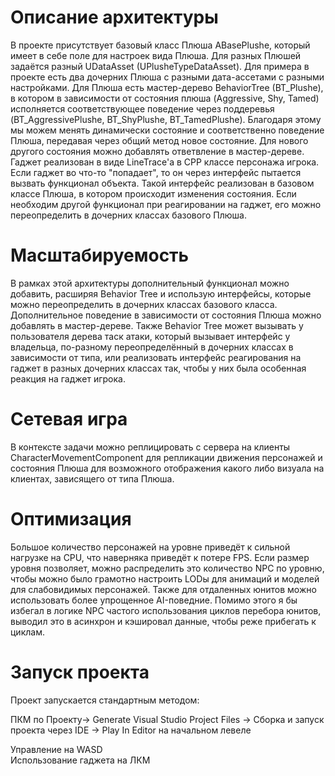 
#  Описание архитектуры

В проекте присутствует базовый класс Плюша ABasePlushe, который имеет в себе поле для настроек вида Плюша. Для разных Плюшей задаётся разный UDataAsset (UPlusheTypeDataAsset). Для примера в проекте есть два дочерних Плюша с разными дата-ассетами с разными настройками. Для Плюша есть мастер-дерево BehaviorTree (BT_Plushe), в котором в зависимости от состояния плюша (Aggressive, Shy, Tamed) исполняется соответствующее  поведение через поддеревья (BT_AggressivePlushe, BT_ShyPlushe, BT_TamedPlushe). Благодаря этому мы можем менять динамически состояние и соответственно  поведение Плюша, передавая через общий метод новое состояние. Для нового другого состояния можно добавлять ответвление в мастер-дереве.  
Гаджет реализован в виде LineTrace'а в CPP классе персонажа игрока. Если гаджет во что-то "попадает", то он через интерфейс пытается вызвать функционал объекта. Такой интерфейс реализован в базовом классе Плюша, в котором происходит  изменения состояния. Если необходим другой функционал при реагировании на гаджет, его можно переопределить в дочерних классах базового  Плюша.

#  Масштабируемость

В рамках этой архитектуры дополнительный функционал можно добавить, расширяя Behavior Tree и использую интерфейсы, которые можно переопределить в дочерних классах базового класса. Дополнительное поведение в зависимости от состояния Плюша можно добавлять в мастер-дереве. Также Behavior Tree может вызывать у пользователя дерева таск атаки, который вызывает интерфейс у владельца, по-разному переопределённый  в дочерних классах в зависимости от типа, или реализовать интерфейс реагирования на гаджет в разных дочерних классах так, чтобы у них была особенная реакция на гаджет игрока. 

# Сетевая игра

В контексте задачи можно реплицировать  с сервера на клиенты CharacterMovementComponent для репликации движения персонажей и состояния Плюша для возможного отображения  какого либо визуала на клиентах, зависящего от типа Плюша.

# Оптимизация

Большое количество персонажей на уровне приведёт к сильной нагрузке на CPU, что наверняка приведёт к потере FPS. Если размер уровня позволяет, можно распределить это количество NPC по уровню, чтобы можно было грамотно настроить LODы для анимаций и  моделей для слабовидимых персонажей. Также для отдаленных юнитов можно использовать более упрощенное AI-поведние. Помимо этого я бы избегал в логике NPC частого использования циклов перебора юнитов, выводил это в асинхрон и кэшировал данные, чтобы реже прибегать к циклам. 

# Запуск проекта

Проект запускается стандартным методом:

ПКМ по Проекту-> Generate Visual Studio Project Files -> Сборка и запуск проекта через IDE -> Play In Editor на начальном левеле

Управление на WASD  
Использование гаджета на ЛКМ

